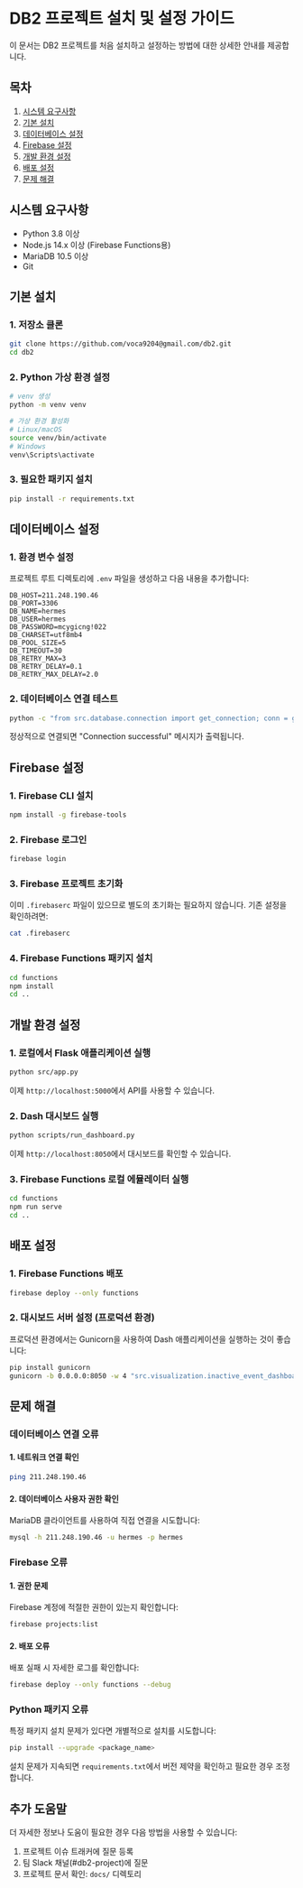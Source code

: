 # DB2 프로젝트 설치 및 설정 가이드

이 문서는 DB2 프로젝트를 처음 설치하고 설정하는 방법에 대한 상세한 안내를 제공합니다.

## 목차

1. [시스템 요구사항](#시스템-요구사항)
2. [기본 설치](#기본-설치)
3. [데이터베이스 설정](#데이터베이스-설정)
4. [Firebase 설정](#firebase-설정)
5. [개발 환경 설정](#개발-환경-설정)
6. [배포 설정](#배포-설정)
7. [문제 해결](#문제-해결)

## 시스템 요구사항

- Python 3.8 이상
- Node.js 14.x 이상 (Firebase Functions용)
- MariaDB 10.5 이상
- Git

## 기본 설치

### 1. 저장소 클론

```bash
git clone https://github.com/voca9204@gmail.com/db2.git
cd db2
```

### 2. Python 가상 환경 설정

```bash
# venv 생성
python -m venv venv

# 가상 환경 활성화
# Linux/macOS
source venv/bin/activate
# Windows
venv\Scripts\activate
```

### 3. 필요한 패키지 설치

```bash
pip install -r requirements.txt
```

## 데이터베이스 설정

### 1. 환경 변수 설정

프로젝트 루트 디렉토리에 `.env` 파일을 생성하고 다음 내용을 추가합니다:

```
DB_HOST=211.248.190.46
DB_PORT=3306
DB_NAME=hermes
DB_USER=hermes
DB_PASSWORD=mcygicng!022
DB_CHARSET=utf8mb4
DB_POOL_SIZE=5
DB_TIMEOUT=30
DB_RETRY_MAX=3
DB_RETRY_DELAY=0.1
DB_RETRY_MAX_DELAY=2.0
```

### 2. 데이터베이스 연결 테스트

```bash
python -c "from src.database.connection import get_connection; conn = get_connection(); print('Connection successful' if conn else 'Connection failed'); conn.close() if conn else None"
```

정상적으로 연결되면 "Connection successful" 메시지가 출력됩니다.

## Firebase 설정

### 1. Firebase CLI 설치

```bash
npm install -g firebase-tools
```

### 2. Firebase 로그인

```bash
firebase login
```

### 3. Firebase 프로젝트 초기화

이미 `.firebaserc` 파일이 있으므로 별도의 초기화는 필요하지 않습니다. 기존 설정을 확인하려면:

```bash
cat .firebaserc
```

### 4. Firebase Functions 패키지 설치

```bash
cd functions
npm install
cd ..
```

## 개발 환경 설정

### 1. 로컬에서 Flask 애플리케이션 실행

```bash
python src/app.py
```

이제 `http://localhost:5000`에서 API를 사용할 수 있습니다.

### 2. Dash 대시보드 실행

```bash
python scripts/run_dashboard.py
```

이제 `http://localhost:8050`에서 대시보드를 확인할 수 있습니다.

### 3. Firebase Functions 로컬 에뮬레이터 실행

```bash
cd functions
npm run serve
cd ..
```

## 배포 설정

### 1. Firebase Functions 배포

```bash
firebase deploy --only functions
```

### 2. 대시보드 서버 설정 (프로덕션 환경)

프로덕션 환경에서는 Gunicorn을 사용하여 Dash 애플리케이션을 실행하는 것이 좋습니다:

```bash
pip install gunicorn
gunicorn -b 0.0.0.0:8050 -w 4 "src.visualization.inactive_event_dashboard:server"
```

## 문제 해결

### 데이터베이스 연결 오류

#### 1. 네트워크 연결 확인

```bash
ping 211.248.190.46
```

#### 2. 데이터베이스 사용자 권한 확인

MariaDB 클라이언트를 사용하여 직접 연결을 시도합니다:

```bash
mysql -h 211.248.190.46 -u hermes -p hermes
```

### Firebase 오류

#### 1. 권한 문제

Firebase 계정에 적절한 권한이 있는지 확인합니다:

```bash
firebase projects:list
```

#### 2. 배포 오류

배포 실패 시 자세한 로그를 확인합니다:

```bash
firebase deploy --only functions --debug
```

### Python 패키지 오류

특정 패키지 설치 문제가 있다면 개별적으로 설치를 시도합니다:

```bash
pip install --upgrade <package_name>
```

설치 문제가 지속되면 `requirements.txt`에서 버전 제약을 확인하고 필요한 경우 조정합니다.

## 추가 도움말

더 자세한 정보나 도움이 필요한 경우 다음 방법을 사용할 수 있습니다:

1. 프로젝트 이슈 트래커에 질문 등록
2. 팀 Slack 채널(#db2-project)에 질문
3. 프로젝트 문서 확인: `docs/` 디렉토리
